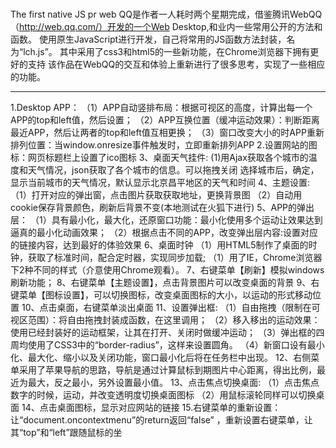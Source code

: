 #
The first native JS pr
web QQ是作者一人耗时两个星期完成，借鉴腾讯WebQQ（http://web.qq.com/）开发的一个Web Desktop,和业内一些常用公开的方法和函数。
使用原生JavaScript进行开发，自己将常用的JS函数方法封装，名为“lch.js”。
其中采用了css3和html5的一些新功能，在Chrome浏览器下拥有更好的支持
该作品在WebQQ的交互和体验上重新进行了很多思考，实现了一些相应的功能。
_______________________________________________
1.Desktop APP：
（1）APP自动竖排布局：根据可视区的高度，计算出每一个APP的top和left值，然后设置；
（2）APP互换位置（缓冲运动效果）：判断距离最近APP，然后让两者的top和left值互相更换；
（3）窗口改变大小的时APP重新排列位置：当window.onresize事件触发时，立即重新排列APP
2.设置网站的图标：网页标题栏上设置了ico图标
3、桌面天气挂件:
(1)用Ajax获取各个城市的温度和天气情况，json获取了各个城市的信息。可以拖拽关闭
选择城市后，确定，显示当前城市的天气情况，默认显示北京昌平地区的天气和时间
4、主题设置:
（1）打开对应的弹出窗，点击图片获取获取地址，更换背景图
（2）自动用cookie保存背景颜色，刷新后背景不变(本地测试在火狐下进行)
5、APP的弹出层：
（1）具有最小化，最大化，还原窗口功能：最小化使用多个运动让效果达到逼真的最小化动画效果；
（2）根据点击不同的APP，改变弹出层内容:设置对应的链接内容，达到最好的体验效果
6、桌面时钟
（1）用HTML5制作了桌面的时钟，获取了标准时间，配合定时器，实现同步加载;
（1）用了IE，Chrome浏览器下2种不同的样式（介意使用Chrome观看）。
7、右键菜单【刷新】模拟windows刷新功能；
8、右键菜单【主题设置】，点击背景图片可以改变桌面的背景
9、右键菜单【图标设置】，可以切换图标，改变桌面图标的大小，以运动的形式移动位置
10、点击桌面，右键菜单淡出桌面
11、设置弹出框:
（1）自由拖拽（限制在可视区范围）：将自由拖拽封装成函数，在这里调用；
（2）移入移出的运动效果：使用已经封装好的运动框架，让其在打开、关闭时做缓冲运动；
（3）弹出框的四周均使用了CSS3中的“border-radius”，这样来设置圆角。
（4）新窗口设有最小化、最大化、缩小以及关闭功能，窗口最小化后将在任务栏中出现。
12、右侧菜单采用了苹果导航的思路，导航是通过计算鼠标到期图片中心距离，得出比例，最近为最大，反之最小，另外设置最小值。
13、点击焦点切换桌面:
（1）点击焦点数字的时候，运动，并改变透明度切换桌面图标
（2）用鼠标滚轮同样可以切换桌面
14、点击桌面图标，显示对应网站的链接
15.右键菜单的重新设置：让“document.oncontextmenu”的return返回“false” ，重新设置右键菜单，让其“top”和“left”跟随鼠标的坐

